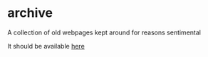 archive
=======

A collection of old webpages kept around for reasons sentimental

It should be available [here](http://bluegray.github.com/archive)
